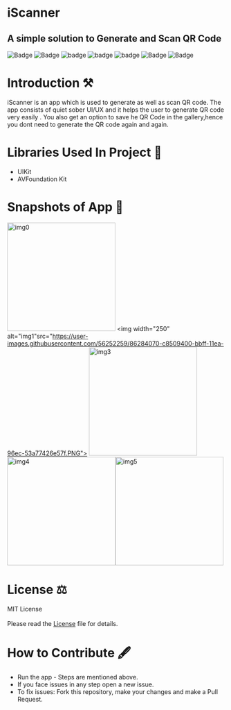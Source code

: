 # iScanner 
A simple solution to Generate and Scan QR Code <br> 
---
![Badge](https://img.shields.io/badge/License-MIT-yellow)
![Badge](https://img.shields.io/badge/Xcode-11.5-green)
![badge](https://img.shields.io/badge/Swift-5.0-red)
![badge](https://img.shields.io/badge/iOS-13-blue)
![badge](https://img.shields.io/badge/Platfrom-iOS-orange)
![Badge](https://img.shields.io/badge/QR-Scanner-yellowgreen)
![Badge](https://img.shields.io/badge/QR-Generator-black)

# Introduction ⚒  
iScanner is an app which is used to generate as well as scan QR code. The app consists of quiet sober UI/UX and it helps the user to generate QR code very easily . You also get an option to save he QR Code in the gallery,hence you dont need to generate the QR code again and again.

# Libraries Used In Project 📒 

* UIKit <br>
* AVFoundation Kit

# Snapshots of App 📸

<img width="250" alt="img0" src="https://user-images.githubusercontent.com/56252259/86283929-8de6f700-bbff-11ea-930c-c2bd9afbc5d0.png"> <img width="250" alt="img1"src="https://user-images.githubusercontent.com/56252259/86284070-c8509400-bbff-11ea-96ec-53a77426e57f.PNG"> <img width="250" alt="img3" src="https://user-images.githubusercontent.com/56252259/86143878-9ad9ec80-bb12-11ea-8eed-7fe728f8dd18.png"><img width="250" alt="img4" src="https://user-images.githubusercontent.com/56252259/86143796-84cc2c00-bb12-11ea-94e0-c091e7d31944.png"><img width="250" alt="img5" src="https://user-images.githubusercontent.com/56252259/86143840-91508480-bb12-11ea-8e66-056ef68b9684.png">


# License ⚖️  

MIT License<br>  
Please read the [License](https://github.com/gokulnair2001/iScanner-QR-Code-Reader-Generator-/blob/master/LICENSE "License") file for details.

# How to Contribute 🖋 

* Run the app - Steps are mentioned above.
* If you face issues in any step open a new issue.
* To fix issues: Fork this repository, make your changes and make a Pull Request. 

